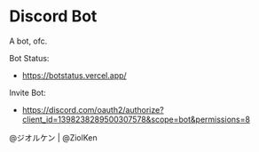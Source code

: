 # Discord Bot

A bot, ofc.

Bot Status:
- https://botstatus.vercel.app/

Invite Bot:
- https://discord.com/oauth2/authorize?client_id=1398238289500307578&scope=bot&permissions=8

@ジオルケン | @ZiolKen